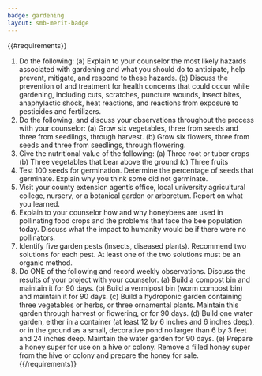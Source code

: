 ```yaml
---
badge: gardening
layout: smb-merit-badge
---
```


{{#requirements}}
1. Do the following:
    (a) Explain to your counselor the most likely hazards associated with gardening and what you should do to anticipate, help prevent, mitigate, and respond to these hazards.
    (b) Discuss the prevention of and treatment for health concerns that could occur while gardening, including cuts, scratches, puncture wounds, insect bites, anaphylactic shock, heat reactions, and reactions from exposure to pesticides and fertilizers.
2. Do the following, and discuss your observations throughout the process with your counselor:
    (a) Grow six vegetables, three from seeds and three from seedlings, through harvest.
    (b) Grow six flowers, three from seeds and three from seedlings, through flowering.
3. Give the nutritional value of the following:
    (a) Three root or tuber crops
    (b) Three vegetables that bear above the ground
    (c) Three fruits
4. Test 100 seeds for germination. Determine the percentage of seeds that germinate. Explain why you think some did not germinate.
5. Visit your county extension agent’s office, local university agricultural college, nursery, or a botanical garden or arboretum. Report on what you learned.
6. Explain to your counselor how and why honeybees are used in pollinating food crops and the problems that face the bee population today. Discuss what the impact to humanity would be if there were no pollinators.
7. Identify five garden pests (insects, diseased plants). Recommend two solutions for each pest. At least one of the two solutions must be an organic method.
8. Do ONE of the following and record weekly observations. Discuss the results of your project with your counselor.
    (a) Build a compost bin and maintain it for 90 days.
    (b) Build a vermipost bin (worm compost bin) and maintain it for 90 days.
    (c) Build a hydroponic garden containing three vegetables or herbs, or three ornamental plants. Maintain this garden through harvest or flowering, or for 90 days.
    (d) Build one water garden, either in a container (at least 12 by 6 inches and 6 inches deep), or in the ground as a small, decorative pond no larger than 6 by 3 feet and 24 inches deep. Maintain the water garden for 90 days.
    (e) Prepare a honey super for use on a hive or colony. Remove a filled honey super from the hive or colony and prepare the honey for sale.
{{/requirements}}
